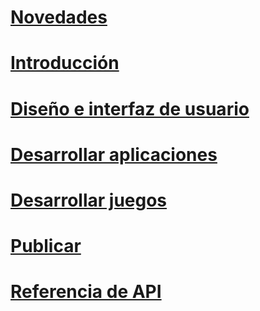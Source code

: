 # [Novedades](whats-new/toc.md)

# [Introducción](get-started/toc.md)

# [Diseño e interfaz de usuario](design/toc.md)

# [Desarrollar aplicaciones](develop/toc.md)

# [Desarrollar juegos](gaming/toc.md)

# [Publicar](publish/toc.md)

# [Referencia de API](/uwp/)

